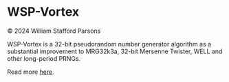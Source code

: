 # WSP-Vortex

© 2024 William Stafford Parsons

WSP-Vortex is a 32-bit pseudorandom number generator algorithm as a substantial improvement to MRG32k3a, 32-bit Mersenne Twister, WELL and other long-period PRNGs.

Read more [here](https://williamstaffordparsons.github.io/wsp-vortex).
